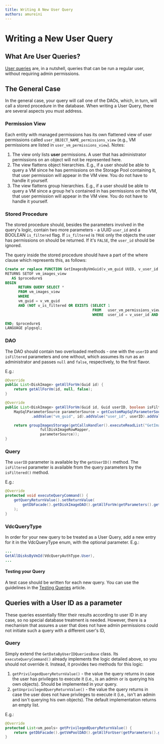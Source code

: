 ```yaml
---
title: Writing A New User Query
authors: amureini
---
```


# Writing a New User Query

## What Are User Queries?

[User queries](/develop/release-management/features/infra/user-portal-permissions/) are, in a nutshell, queries that can be run a regular user, without requiring admin permissions.

## The General Case

In the general case, your query will call one of the DAOs, which, in turn, will call a stored procedure in the database. When writing a User Query, there are several aspects you must address.

### Permission View

Each entity with managed permissions has its own flattened view of user permissions called `user_OBJECT_NAME_permissions_view` (e.g., VM permissions are listed in `user_vm_permissions_view`).
Notes:

1.  The view only lists **user** permissions. A user that has administrator permissions on an object will not be represented here.
2.  The view flattens object hierarchies. E.g., if a user should be able to query a VM since he has permissions on the Storage Pool containing it, that user permission will appear in the VM view. You do not have to handle it yourself.
3.  The view flattens group hierarchies. E.g., if a user should be able to query a VM since a group he's contained in has permissions on the VM, that user permission will appear in the VM view. You do not have to handle it yourself.

### Stored Procedure

The stored procedure should, besides the parameters involved in the query's logic, contain two more parameters - a UUID `user_id` and a BOOLEAN `is_filtered` flag. If `is_filtered` is `TRUE` only the objects the user has permissions on should be returned. If it's `FALSE`, the `user_id` should be ignored.

The query inside the stored procedure should have a part of the where clause which represents this, as follows:

```sql
Create or replace FUNCTION GetImagesByVmGuid(v_vm_guid UUID, v_user_id UUID, v_is_filtered BOOLEAN)
RETURNS SETOF vm_images_view
   AS $procedure$
BEGIN
      RETURN QUERY SELECT *
      FROM vm_images_view
      WHERE
      vm_guid = v_vm_guid
      AND (NOT v_is_filtered OR EXISTS (SELECT 1
                                        FROM   user_vm_permissions_view
                                        WHERE  user_id = v_user_id AND entity_id = v_vm_guid));

END; $procedure$
LANGUAGE plpgsql;
```

### DAO

The DAO should contain two overloaded methods - one with the `userID` and `isFiltered` parameters and one without, which assumes its run as an administrator and passes `null` and `false`, respectively, to the first flavor.

E.g.:

```java
@Override
public List<DiskImage> getAllForVm(Guid id) {
    return getAllForVm(id, null, false);
}

@Override
public List<DiskImage> getAllForVm(Guid id, Guid userID, boolean isFiltered) {
    MapSqlParameterSource parameterSource = getCustomMapSqlParameterSource()
            .addValue("vm_guid", id).addValue("user_id", userID).addValue("is_filtered", isFiltered);

    return groupImagesStorage(getCallsHandler().executeReadList("GetImagesByVmGuid",
                fullDiskImageRowMapper,
                parameterSource));
}
```

### Query

The `userID` parameter is available by the `getUserID()` method. The `isFiltered` parameter is available from the query parameters by the `isFiltered()` method.

E.g.:

```java
@Override
protected void executeQueryCommand() {
    getQueryReturnValue().setReturnValue(
        getDbFacade().getDiskImageDAO().getAllForVm(getParameters().getVmId(), getUserID(), getParameters().isFiltered())
    );
}
```

### VdcQueryType

In order for your new query to be treated as a User Query, add a new entry for it in the VdcQueryType enum, with the optional parameter. E.g.:

```java
...
GetAllDisksByVmId(VdcQueryAuthType.User),
...
```

#### Testing your Query

A test case should be written for each new query. You can use the guidelines in the [Testing Queries](/develop/dev-process/unit-testing-utilities/testing-queries/) article.

## Queries with a User ID as a parameter

These queries essentially filter their results according to user ID in any case, so no special database treatment is needed. However, there is a mechanism that assures a user that does not have admin permissions could not initiate such a query with a different user's ID,

### Query

Simply extend the `GetDataByUserIDQueriesBase` class. Its `executeQueryCommand()` already implements the logic detailed above, so you should not override it. Instead, it provides two methods for this logic:

1.  `getPrivilegedQueryReturnValue()` - the value the query returns in case the user has privileges to execute it (i.e., is an admin or is querying his own objects). Should be implemented in your query.
2.  `getUnprivilegedQueryReturnValue()` - the value the query returns in case the user does not have privileges to execute it (i.e., isn't an admin and isn't querying his own objects). The default implementation returns an empty list.

E.g.:

```java
@Override
protected List<vm_pools> getPrivilegedQueryReturnValue() {
    return getDbFacade().getVmPoolDAO().getAllForUser(getParameters().getUserId());
}
```
